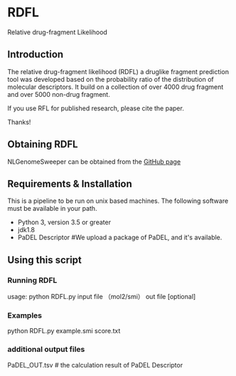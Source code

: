 # RDFL
Relative drug-fragment Likelihood

## Introduction
The relative drug-fragment likelihood (RDFL) a druglike fragment prediction tool was developed based on the probability ratio 
of the distribution of molecular descriptors. It build on a collection of over 4000 drug fragment and over 5000 non-drug fragment. 

If you use RFL for published research, please cite the paper. 


Thanks!

## Obtaining RDFL 
NLGenomeSweeper can be obtained from the [GitHub page](https://github.com/Huangjunjie2021/RDFL)


## Requirements & Installation
This is a pipeline to be run on unix based machines.
The following software must be available in your path.

* Python 3, version 3.5 or greater
* jdk1.8
* PaDEL Descriptor  #We upload a package of PaDEL, and it's available.



## Using this script

### Running RDFL

usage: python RDFL.py  input file （mol2/smi）   out file [optional]
                        


### Examples

python RDFL.py example.smi score.txt


### additional output files
 PaDEL_OUT.tsv           # the calculation result of PaDEL Descriptor




